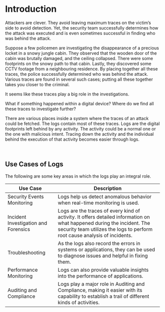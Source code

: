 # Introduction

Attackers are clever. They avoid leaving maximum traces on the victim’s side to avoid detection. Yet, the security team successfully determines how the attack was executed and is even sometimes successful in finding who was behind the attack.

Suppose a few policemen are investigating the disappearance of a precious locket in a snowy jungle cabin. They observed that the wooden door of the cabin was brutally damaged, and the ceiling collapsed. There were some footprints on the snowy path to that cabin. Lastly, they discovered some CCTV footage from a neighbouring residence. By placing together all these traces, the police successfully determined who was behind the attack. Various traces are found in several such cases; putting all these together takes you closer to the criminal.

It seems like these traces play a big role in the investigations.

What if something happened within a digital device? Where do we find all these traces to investigate further?

There are various places inside a system where the traces of an attack could be fetched. The logs contain most of these traces. Logs are the digital footprints left behind by any activity. The activity could be a normal one or the one with malicious intent. Tracing down the activity and the individual behind the execution of that activity becomes easier through logs.

&nbsp;

## Use Cases of Logs

The following are some key areas in which the logs play an integral role.

| Use Case | Description |
| --- | --- |
| Security Events Monitoring | Logs help us detect anomalous behavior when real-time monitoring is used. |
| Incident Investigation and Forensics | Logs are the traces of every kind of activity. It offers detailed information on what happened during the incident. The security team utilizes the logs to perform root cause analysis of incidents. |
| Troubleshooting | As the logs also record the errors in systems or applications, they can be used to diagnose issues and helpful in fixing them. |
| Performance Monitoring | Logs can also provide valuable insights into the performance of applications. |
| Auditing and Compliance | Logs play a major role in Auditing and Compliance, making it easier with its capability to establish a trail of different kinds of activities. |

&nbsp;